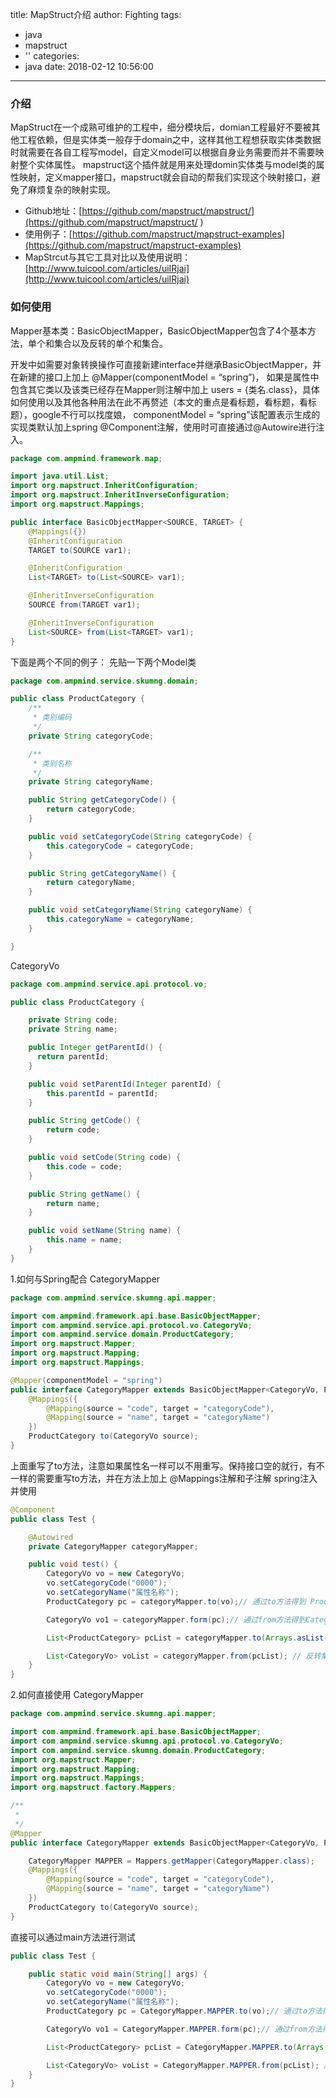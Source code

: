 title: MapStruct介绍
author: Fighting
tags:
  - java
  - mapstruct
  - ''
categories:
  - java
date: 2018-02-12 10:56:00
---
### 介绍

MapStruct在一个成熟可维护的工程中，细分模块后，domian工程最好不要被其他工程依赖，但是实体类一般存于domain之中，这样其他工程想获取实体类数据时就需要在各自工程写model，自定义model可以根据自身业务需要而并不需要映射整个实体属性。
mapstruct这个插件就是用来处理domin实体类与model类的属性映射，定义mapper接口，mapstruct就会自动的帮我们实现这个映射接口，避免了麻烦复杂的映射实现。

- Github地址：[https://github.com/mapstruct/mapstruct/](https://github.com/mapstruct/mapstruct/ )
- 使用例子：[https://github.com/mapstruct/mapstruct-examples](https://github.com/mapstruct/mapstruct-examples)
- MapStrcut与其它工具对比以及使用说明：[http://www.tuicool.com/articles/uiIRjai](http://www.tuicool.com/articles/uiIRjai)

<!--more-->

### 如何使用

Mapper基本类：BasicObjectMapper，BasicObjectMapper包含了4个基本方法，单个和集合以及反转的单个和集合。

开发中如需要对象转换操作可直接新建interface并继承BasicObjectMapper，并在新建的接口上加上 @Mapper(componentModel = “spring”)， 如果是属性中包含其它类以及该类已经存在Mapper则注解中加上 users = {类名.class}，具体如何使用以及其他各种用法在此不再赘述（本文的重点是看标题，看标题，看标题），google不行可以找度娘， componentModel = “spring”该配置表示生成的实现类默认加上spring @Component注解，使用时可直接通过@Autowire进行注入。

```java
package com.ampmind.framework.map;

import java.util.List;
import org.mapstruct.InheritConfiguration;
import org.mapstruct.InheritInverseConfiguration;
import org.mapstruct.Mappings;

public interface BasicObjectMapper<SOURCE, TARGET> {
    @Mappings({})
    @InheritConfiguration
    TARGET to(SOURCE var1);

    @InheritConfiguration
    List<TARGET> to(List<SOURCE> var1);

    @InheritInverseConfiguration
    SOURCE from(TARGET var1);

    @InheritInverseConfiguration
    List<SOURCE> from(List<TARGET> var1);
}
```

下面是两个不同的例子： 
先贴一下两个Model类


```java
package com.ampmind.service.skumng.domain;

public class ProductCategory {
    /**
     * 类别编码
     */
    private String categoryCode;

    /**
     * 类别名称
     */
    private String categoryName;

    public String getCategoryCode() {
        return categoryCode;
    }

    public void setCategoryCode(String categoryCode) {
        this.categoryCode = categoryCode;
    }

    public String getCategoryName() {
        return categoryName;
    }

    public void setCategoryName(String categoryName) {
        this.categoryName = categoryName;
    }

}
```

CategoryVo

```java
package com.ampmind.service.api.protocol.vo;

public class ProductCategory {

    private String code;
    private String name;

    public Integer getParentId() {
      return parentId;
    }

    public void setParentId(Integer parentId) {
        this.parentId = parentId;
    }

    public String getCode() {
        return code;
    }

    public void setCode(String code) {
        this.code = code;
    }

    public String getName() {
        return name;
    }

    public void setName(String name) {
        this.name = name;
    }
}
```

1.如何与Spring配合 
CategoryMapper

```java
package com.ampmind.service.skumng.api.mapper;

import com.ampmind.framework.api.base.BasicObjectMapper;
import com.ampmind.service.api.protocol.vo.CategoryVo;
import com.ampmind.service.domain.ProductCategory;
import org.mapstruct.Mapper;
import org.mapstruct.Mapping;
import org.mapstruct.Mappings;

@Mapper(componentModel = "spring")
public interface CategoryMapper extends BasicObjectMapper<CategoryVo, ProductCategory> {
    @Mappings({
        @Mapping(source = "code", target = "categoryCode"),
        @Mapping(source = "name", target = "categoryName")
    })
    ProductCategory to(CategoryVo source);
}
```

上面重写了to方法，注意如果属性名一样可以不用重写。保持接口空的就行，有不一样的需要重写to方法，并在方法上加上 @Mappings注解和子注解 
spring注入并使用

```java
@Component
public class Test {

    @Autowired
    private CategoryMapper categoryMapper;

    public void test() {
        CategoryVo vo = new CategoryVo;
        vo.setCategoryCode("0000");
        vo.setCategoryName("属性名称");
        ProductCategory pc = categoryMapper.to(vo);// 通过to方法得到 ProductCategory

        CategoryVo vo1 = categoryMapper.form(pc);// 通过from方法得到CategoryVo，既反转to方法。

        List<ProductCategory> pcList = categoryMapper.to(Arrays.asList(vo, vo1));// 通过to方法从集合得到转换后的集合

        List<CategoryVo> voList = categoryMapper.from(pcList); // 反转集合
    }
}
```

2.如何直接使用 
CategoryMapper

```java
package com.ampmind.service.skumng.api.mapper;

import com.ampmind.framework.api.base.BasicObjectMapper;
import com.ampmind.service.skumng.api.protocol.vo.CategoryVo;
import com.ampmind.service.skumng.domain.ProductCategory;
import org.mapstruct.Mapper;
import org.mapstruct.Mapping;
import org.mapstruct.Mappings;
import org.mapstruct.factory.Mappers;

/**
 *
 */
@Mapper
public interface CategoryMapper extends BasicObjectMapper<CategoryVo, ProductCategory> {

    CategoryMapper MAPPER = Mappers.getMapper(CategoryMapper.class);
    @Mappings({
        @Mapping(source = "code", target = "categoryCode"),
        @Mapping(source = "name", target = "categoryName")
    })
    ProductCategory to(CategoryVo source);
}
```

直接可以通过main方法进行测试

```java
public class Test {

    public static void main(String[] args) {
        CategoryVo vo = new CategoryVo;
        vo.setCategoryCode("0000");
        vo.setCategoryName("属性名称");
        ProductCategory pc = CategoryMapper.MAPPER.to(vo);// 通过to方法得到 ProductCategory

        CategoryVo vo1 = CategoryMapper.MAPPER.form(pc);// 通过from方法得到CategoryVo，既反转to方法。

        List<ProductCategory> pcList = CategoryMapper.MAPPER.to(Arrays.asList(vo, vo1));// 通过to方法从集合得到转换后的集合

        List<CategoryVo> voList = CategoryMapper.MAPPER.from(pcList); // 反转集合
    }
}
```